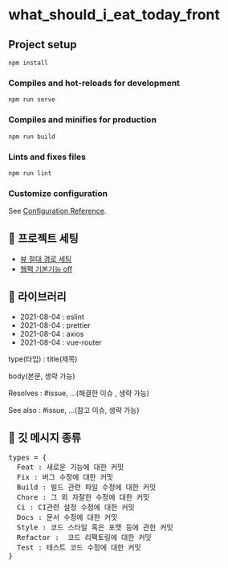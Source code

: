 # what_should_i_eat_today_front

## Project setup
```
npm install
```

### Compiles and hot-reloads for development
```
npm run serve
```

### Compiles and minifies for production
```
npm run build
```

### Lints and fixes files
```
npm run lint
```

### Customize configuration
See [Configuration Reference](https://cli.vuejs.org/config/).



📌 프로젝트 세팅
-
* [뷰 절대 경로 세팅](./jsconfig.json)
* [웹팩 기본기능 off](./vue.config.js)



📌 라이브러리
-
* 2021-08-04 : eslint
* 2021-08-04 : prettier
* 2021-08-04 : axios
* 2021-08-04 : vue-router

type(타입) : title(제목)

body(본문, 생략 가능)

Resolves : #issue, ...(해결한 이슈 , 생략 가능)

See also : #issue, ...(참고 이슈, 생략 가능)


📌 깃 메시지 종류
-
<pre>
types = {
  Feat : 새로운 기능에 대한 커밋
  Fix : 버그 수정에 대한 커밋
  Build : 빌드 관련 파일 수정에 대한 커밋
  Chore : 그 외 자잘한 수정에 대한 커밋
  Ci : CI관련 설정 수정에 대한 커밋
  Docs : 문서 수정에 대한 커밋
  Style : 코드 스타일 혹은 포맷 등에 관한 커밋
  Refactor :  코드 리팩토링에 대한 커밋
  Test : 테스트 코드 수정에 대한 커밋
}
</pre>